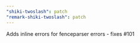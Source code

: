 ```yaml
---
"shiki-twoslash": patch
"remark-shiki-twoslash": patch
---
```


Adds inline errors for fenceparser errors - fixes #101
